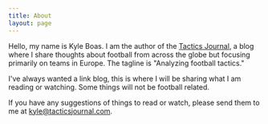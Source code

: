 ```yaml
---
title: About
layout: page
---
```


Hello, my name is Kyle Boas. I am the author of the [Tactics Journal](https://tacticsjournal.com), a blog where I share thoughts about football from across the globe but focusing primarily on teams in Europe. The tagline is "Analyzing football tactics."

I've always wanted a link blog, this is where I will be sharing what I am reading or watching. Some things will not be football related.

If you have any suggestions of things to read or watch, please send them to me at <a href="mailto:kyle@tacticsjournal.com">kyle@tacticsjournal.com</a>.